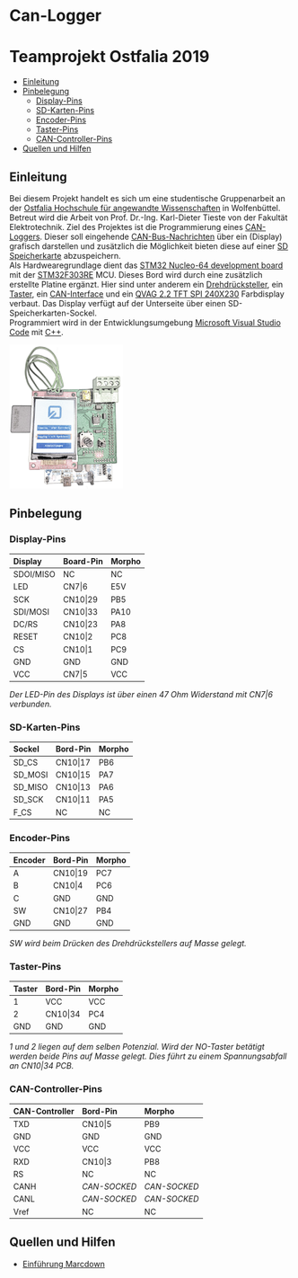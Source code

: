 # Can-Logger
# Teamprojekt Ostfalia 2019

* [Einleitung](#einleitung)
* [Pinbelegung](#pinbelegung)
    * [Display-Pins](#displayPins)
    * [SD-Karten-Pins](#sdKartenPins)
    * [Encoder-Pins](#encoderPins)
    * [Taster-Pins](#tasterPins)
    * [CAN-Controller-Pins](#canControllerPins)
* [Quellen und Hilfen](#QandH)

<a name="einleitung"></a>
## Einleitung

Bei diesem Projekt handelt es sich um eine studentische Gruppenarbeit an der [Ostfalia Hochschule für angewandte Wissenschaften](https://www.ostfalia.de/cms/de/) in Wolfenbüttel. Betreut wird die Arbeit von Prof. Dr.-Ing. Karl-Dieter Tieste von der Fakultät Elektrotechnik.
Ziel des Projektes ist die Programmierung eines [CAN-Loggers](https://de.wikipedia.org/wiki/Datenlogger). Dieser soll eingehende [CAN-Bus-Nachrichten](https://de.wikipedia.org/wiki/Controller_Area_Network) über ein (Display) grafisch darstellen und zusätzlich die Möglichkeit bieten diese auf einer [SD Speicherkarte](https://de.wikipedia.org/wiki/SD-Karte) abzuspeichern.  
Als Hardwearegrundlage dient das [STM32 Nucleo-64 development board](https://www.st.com/en/evaluation-tools/nucleo-f303re.html#) mit der [STM32F303RE](STM32F303RE) MCU. Dieses Bord wird durch eine zusätzlich erstellte Platine ergänzt. Hier sind unter anderem ein [Drehdrücksteller](), ein [Taster](), ein [CAN-Interface]() und ein [QVAG 2.2 TFT SPI 240X230]() Farbdisplay verbaut. Das Display verfügt auf der Unterseite über einen SD-Speicherkarten-Sockel.  
Programmiert wird in der Entwicklungsumgebung [Microsoft Visual Studio Code](https://code.visualstudio.com/) mit [C++](https://de.wikipedia.org/wiki/C%2B%2B).

<img src="https://github.com/Ziesie1/ProjectCanLogger/blob/master/Images/CanLogger.png?raw=true" height="40%" width="40%">

<a name="pinbelegung"></a>
## Pinbelegung

<a name="displayPins"></a>
### Display-Pins

| Display   | Board-Pin | Morpho    | 
| :-------- | :-------- | :-------- |
| SDOI/MISO | NC        | NC        |
| LED       | CN7\|6    | E5V       |
| SCK       | CN10\|29  | PB5       |
| SDI/MOSI  | CN10\|33  | PA10      |
| DC/RS     | CN10\|23  | PA8       |
| RESET     | CN10\|2   | PC8       |
| CS        | CN10\|1   | PC9       |
| GND       | GND       | GND       |
| VCC       | CN7\|5    | VCC       |

*Der LED-Pin des Displays ist über einen 47 Ohm Widerstand mit CN7\|6 verbunden.*

<a name="sdKartenPins"></a>
### SD-Karten-Pins

| Sockel    | Bord-Pin  | Morpho    | 
| :-------- | :-------- | :-------- |
| SD_CS     | CN10\|17  | PB6       | 
| SD_MOSI   | CN10\|15  | PA7       | 
| SD_MISO   | CN10\|13  | PA6       | 
| SD_SCK    | CN10\|11  | PA5       | 
| F_CS      | NC        | NC        | 

<a name="encoderPins"></a>
### Encoder-Pins

| Encoder   | Bord-Pin  | Morpho    | 
| :-------- | :-------- | :-------- |
| A         | CN10\|19  | PC7       | 
| B         | CN10\|4   | PC6       | 
| C         | GND       | GND       | 
| SW        | CN10\|27  | PB4       | 
| GND       | GND       | GND       | 

*SW wird beim Drücken des Drehdrückstellers auf Masse gelegt.*

<a name="tasterPins"></a>
### Taster-Pins

| Taster    | Bord-Pin     | Morpho    | 
| :-------- | :--------    | :-------- |
| 1         | VCC          | VCC       | 
| 2         | CN10\|34     | PC4       | 
| GND       | GND          | GND       | 

*1 und 2 liegen auf dem selben Potenzial. Wird der NO-Taster betätigt werden beide Pins auf Masse gelegt. Dies führt zu einem Spannungsabfall an CN10\|34 PCB.*

<a name="canControllerPins"></a>
### CAN-Controller-Pins

|CAN-Controller| Bord-Pin   | Morpho     |
| :----------- | :--------  | :--------  |
| TXD          | CN10\|5    | PB9        |
| GND          | GND        | GND        |
| VCC          | VCC        | VCC        |
| RXD          | CN10\|3    | PB8        |
| RS           | NC         | NC         |
| CANH         |*CAN-SOCKED*|*CAN-SOCKED*|
| CANL         |*CAN-SOCKED*|*CAN-SOCKED*|
| Vref         | NC         | NC         |


<a name="QandH"></a>
## Quellen und Hilfen

* [Einführung Marcdown](https://www.markdownguide.org/basic-syntax/#overview)
